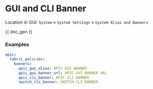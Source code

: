 # GUI and CLI Banner

Location in GUI:
`System` » `System Settings` » `System Alias and Banners`


{{ doc_gen }}

### Examples

```yaml
apic:
  fabric_policies:
    banners:
      apic_gui_alias: APIC GUI BANNER
      apic_gui_banner_url: APIC GUI BANNER URL
      apic_cli_banner: APIC CLI BANNER
      switch_cli_banner: SWITCH CLI BANNER
```
